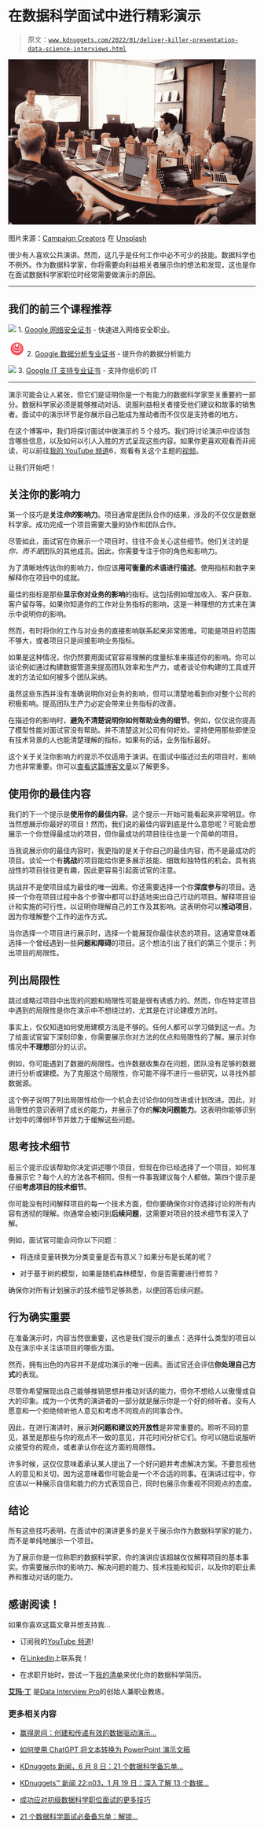 # 在数据科学面试中进行精彩演示

> 原文：[`www.kdnuggets.com/2022/01/deliver-killer-presentation-data-science-interviews.html`](https://www.kdnuggets.com/2022/01/deliver-killer-presentation-data-science-interviews.html)

![在数据科学面试中进行精彩演示](img/0e3bfc03497f677787f753bf8b952424.png)

图片来源：[Campaign Creators](https://unsplash.com/@campaign_creators?utm_source=medium&utm_medium=referral) 在 [Unsplash](https://unsplash.com/?utm_source=medium&utm_medium=referral)

很少有人喜欢公共演讲。然而，这几乎是任何工作中必不可少的技能。数据科学也不例外。作为数据科学家，你将需要向利益相关者展示你的想法和发现，这也是你在面试数据科学家职位时经常需要做演示的原因。

* * *

## 我们的前三个课程推荐

![](img/0244c01ba9267c002ef39d4907e0b8fb.png) 1\. [Google 网络安全证书](https://www.kdnuggets.com/google-cybersecurity) - 快速进入网络安全职业。

![](img/e225c49c3c91745821c8c0368bf04711.png) 2\. [Google 数据分析专业证书](https://www.kdnuggets.com/google-data-analytics) - 提升你的数据分析能力

![](img/0244c01ba9267c002ef39d4907e0b8fb.png) 3\. [Google IT 支持专业证书](https://www.kdnuggets.com/google-itsupport) - 支持你组织的 IT

* * *

演示可能会让人紧张，但它们是证明你是一个有能力的数据科学家至关重要的一部分。数据科学家必须是能够推动对话、说服利益相关者接受他们建议和故事的销售者。面试中的演示环节是你展示自己能成为推动者而不仅仅是支持者的地方。

在这个博客中，我们将探讨面试中做演示的 5 个技巧。我们将讨论演示中应该包含哪些信息，以及如何以引人入胜的方式呈现这些内容。如果你更喜欢观看而非阅读，可以前往[我的 YouTube 频道](https://www.youtube.com/channel/UCAWsBMQY4KSuOuGODki-l7A)6，观看有关这个主题的[视频](https://youtu.be/yypjNbugVKM)。

让我们开始吧！

## 关注你的影响力

第一个技巧是**关注*你的*影响力**。项目通常是团队合作的结果，涉及的不仅仅是数据科学家。成功完成一个项目需要大量的协作和团队合作。

尽管如此，面试官在你展示一个项目时，往往不会关心这些细节。他们关注的是*你，而不是*团队的其他成员。因此，你需要专注于你的角色和影响力。

为了清晰地传达你的影响力，你应该**用可衡量的术语进行描述**。使用指标和数字来解释你在项目中的成就。

最佳的指标是那些**显示你对业务的影响**的指标。这包括例如增加收入、客户获取、客户留存等。如果你知道你的工作对业务指标的影响，这是一种理想的方式来在演示中说明你的影响。

然而，有时将你的工作与对业务的直接影响联系起来非常困难。可能是项目的范围不够大，或者项目只是间接影响业务指标。

如果是这种情况，你仍然要用面试官容易理解的度量标准来描述你的影响。你可以谈论例如通过构建数据管道来提高团队效率和生产力，或者谈论你构建的工具或开发的方法论如何被多个团队采纳。

虽然这些东西并没有准确说明你对业务的影响，但可以清楚地看到你对整个公司的积极影响。提高团队生产力必定会带来业务指标的改善。

在描述你的影响时，**避免不清楚说明你如何帮助业务的细节**。例如，仅仅说你提高了模型性能对面试官没有帮助。并不清楚这对公司有何好处。坚持使用那些即使没有技术背景的人也能清楚理解的指标，如果有的话，业务指标最好。

这个关于关注你影响力的提示不仅适用于演讲。在面试中描述过去的项目时，影响力也非常重要。你可以[查看这篇博客文章](https://towardsdatascience.com/why-the-s-t-a-r-method-does-not-work-in-data-science-interviews-and-what-to-do-instead-f82982d55ce8)以了解更多。

## 使用你的最佳内容

我们的下一个提示是**使用你的最佳内容**。这个提示一开始可能看起来非常明显。你当然想展示你最好的项目！然而，我们说的最佳内容到底是什么意思呢？可能会想展示一个你觉得最成功的项目，但你最成功的项目往往也是一个简单的项目。

当我说展示你的最佳内容时，我更指的是关于你自己的最佳内容，而不是最成功的项目。谈论一个有**挑战**的项目能给你更多展示技能、细致和独特性的机会。具有挑战性的项目往往更有趣，因此更容易引起面试官的注意。

挑战并不是使项目成为最佳的唯一因素。你还需要选择一个你**深度参与**的项目。选择一个你在项目过程中各个步骤中都可以舒适地突出自己行动的项目。解释项目设计和实施的可行性，以证明你理解自己的工作及其影响。这表明你可以**推动项目**，因为你理解整个工作的运作方式。

当你选择一个项目进行展示时，选择一个能展现你最佳状态的项目。这通常意味着选择一个曾经遇到一些**问题和障碍**的项目。这个想法引出了我们的第三个提示：列出项目的局限性。

## 列出局限性

跳过或略过项目中出现的问题和局限性可能是很有诱惑力的。然而，你在特定项目中遇到的局限性是你在演示中不想绕过的，尤其是在讨论建模方法时。

事实上，仅仅知道如何使用建模方法是不够的。任何人都可以学习做到这一点。为了给面试官留下深刻印象，你需要展示你对方法的优点和局限性的了解。展示对你情况中**不理想**部分的认识。

例如，你可能遇到了数据的局限性。也许数据收集存在问题，团队没有足够的数据进行分析或建模。为了克服这个局限性，你可能不得不进行一些研究，以寻找外部数据源。

这个例子说明了列出局限性给你一个机会去讨论你如何改进或计划改进。因此，对局限性的意识表明了成长的能力，并展示了你的**解决问题能力**。这表明你能够识别计划中的薄弱环节并致力于缓解这些问题。

## 思考技术细节

前三个提示应该帮助你决定讲述哪个项目，但现在你已经选择了一个项目，如何准备展示它？每个人的方法各不相同，但有一件事我建议每个人都做。第四个提示是仔细**考虑项目的技术细节**。

你可能没有时间解释项目的每一个技术方面，但你要确保你对你选择讨论的所有内容有透彻的理解。你通常会被问到**后续问题**，这需要对项目的技术细节有深入了解。

例如，面试官可能会问你以下问题：

+   将连续变量转换为分类变量是否有意义？如果分布是长尾的呢？

+   对于基于树的模型，如果是随机森林模型，你是否需要进行修剪？

确保你对所有计划展示的技术细节足够熟悉，以便回答后续问题。

## 行为确实重要

在准备演示时，内容当然很重要，这也是我们提示的重点：选择什么类型的项目以及在演示中关注该项目的哪些方面。

然而，拥有出色的内容并不是成功演示的唯一因素。面试官还会评估**你处理自己方式**的表现。

尽管你希望展现出自己能够推销思想并推动对话的能力，但你不想给人以傲慢或自大的印象。成为一个优秀的演讲者的一部分就是展示你是一个好的倾听者。没有人愿意和一个拒绝倾听他人意见和考虑不同观点的同事合作。

因此，在进行演讲时，展示**对问题和建议的开放性**是非常重要的。聆听不同的意见，甚至是那些与你的观点不一致的意见，并花时间分析它们。你可以随后说服听众接受你的观点，或者承认你在这方面的局限性。

许多时候，这仅仅意味着承认某人提出了一个好问题并考虑解决方案。不要忽视他人的意见和关切，因为这意味着你可能会是一个不合适的同事。在演讲过程中，你应该以一种展示自信和能力的方式表现自己，同时也展示你重视不同观点的态度。

## 结论

所有这些技巧表明，在面试中的演讲更多的是关于展示你作为数据科学家的能力，而不是单纯地展示一个项目。

为了展示你是一位称职的数据科学家，你的演讲应该超越仅仅解释项目的基本事实。你需要展示你的影响力、解决问题的能力、技术技能和知识，以及你的职业素养和推动对话的能力。

## 感谢阅读！

如果你喜欢这篇文章并想支持我...

+   订阅我的[YouTube 频道](https://www.youtube.com/channel/UCAWsBMQY4KSuOuGODki-l7A)!

+   在[LinkedIn](https://www.linkedin.com/in/wzding/)上联系我！

+   在求职开始时，尝试一下[我的清单](https://www.datainterviewpro.com/#resume)来优化你的数据科学简历。

**[艾玛·丁](https://www.kdnuggets.com/author/emma-ding)** 是[Data Interview Pro](https://www.datainterviewpro.com/)的创始人兼职业教练。

### 更多相关内容

+   [赢得房间：创建和传递有效的数据驱动演示…](https://www.kdnuggets.com/2022/04/franks-winning-room-creating-delivering-effective-data-driven-presentation.html)

+   [如何使用 ChatGPT 将文本转换为 PowerPoint 演示文稿](https://www.kdnuggets.com/2023/08/chatgpt-convert-text-powerpoint-presentation.html)

+   [KDnuggets 新闻，6 月 8 日：21 个数据科学备忘单…](https://www.kdnuggets.com/2022/n23.html)

+   [KDnuggets™ 新闻 22:n03，1 月 19 日：深入了解 13 个数据…](https://www.kdnuggets.com/2022/n03.html)

+   [成功应对初级数据科学职位面试的更多技巧](https://www.kdnuggets.com/more-tips-for-successfully-navigating-beginner-data-science-job-interviews)

+   [21 个数据科学面试必备备忘单：解锁…](https://www.kdnuggets.com/2022/06/21-cheat-sheets-data-science-interviews.html)
